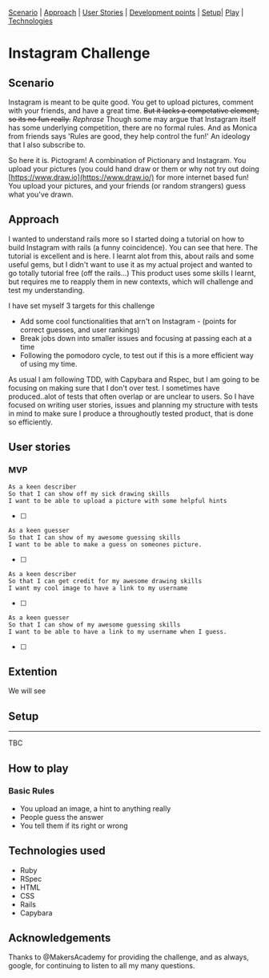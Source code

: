 
[Scenario](#scenario) | [Approach](#approach) | [User Stories](#stories) | [Development points](#extention) | [Setup](#Setup)| [Play](#Play) | [Technologies](#Technologies)

Instagram Challenge
===================


## Scenario <a name= "scenario"></a>

Instagram is meant to be quite good. You get to upload pictures, comment with your friends, and have a great time. ~~But it lacks a competative element, so its no fun really.~~ *Rephrase* Though some may argue that Instagram itself has some underlying competition, there are no formal rules. And as Monica from friends says 'Rules are good, they help control the fun!' An ideology that I also subscribe to. 

So here it is. Pictogram! A combination of Pictionary and Instagram. You upload your pictures (you could hand draw or them or why not try out doing [https://www.draw.io](https://www.draw.io/) for more internet based fun! You upload your pictures, and your friends (or random strangers) guess what you've drawn. 

## Approach <a name= "approach"></a>

I wanted to understand rails more so I started doing a tutorial on how to build Instagram with rails (a funny coincidence). You can see that here[](). The tutorial is excellent and is here[](). I learnt alot from this, about rails and some useful gems, but I didn't want to use it as my actual project and wanted to go totally tutorial free (off the rails...) This product uses some skills I learnt, but requires me to reapply them in new contexts, which will challenge and test my understanding. 

I have set myself 3 targets for this challenge
  
   - Add some cool functionalities that arn't on Instagram - (points for correct guesses, and user rankings)
   - Break jobs down into smaller issues and focusing at passing each at a time
   - Following the pomodoro cycle, to test out if this is a more efficient way of using my time. 
   
As usual I am following TDD, with Capybara and Rspec, but I am going to be focusing on making sure that I don't over test. I sometimes have produced..alot of tests that often overlap or are unclear to users. So I have focused on writing user stories, issues and planning my structure with tests in mind to make sure I produce a throughoutly tested product, that is done so efficiently. 

## User stories <a name= "scenario"></a>

### MVP

``` 
As a keen describer
So that I can show off my sick drawing skills
I want to be able to upload a picture with some helpful hints 
```
-[ ]
```
As a keen guesser 
So that I can show of my awesome guessing skills 
I want to be able to make a guess on someones picture.
```
-[ ]
```
As a keen describer 
So that I can get credit for my awesome drawing skills 
I want my cool image to have a link to my username
```
-[ ]
```
As a keen guesser 
So that I can show of my awesome guessing skills 
I want to be able to have a link to my username when I guess.
```
-[ ]



## Extention <a name= "extention"></a>

We will see

## Setup <a name= "Setup"></a>
-------
TBC

## How to play <a name= "Play"></a>

### Basic Rules

- You upload an image, a hint to anything really
- People guess the answer
- You tell them if its right or wrong

## Technologies used  <a name= "Technologies"></a>
  - Ruby 
  - RSpec
  - HTML
  - CSS
  - Rails
  - Capybara 
  
## Acknowledgements

Thanks to @MakersAcademy for providing the challenge, and as always, google, for continuing to listen to all my many questions. 

